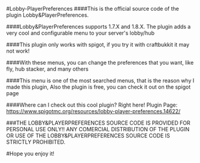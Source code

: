 #Lobby-PlayerPreferences
####This is the official source code of the plugin Lobby&PlayerPreferences.

####Lobby&PlayerPreferences supports 1.7.X and 1.8.X. The plugin adds a very cool and configurable menu to your server's lobby/hub

####This plugin only works with spigot, if you try it with craftbukkit it may not work!

####With these menus, you can change the preferences that you want, like fly, hub stacker, and many others

####This menu is one of the most searched menus, that is the reason why I made this plugin, Also the plugin is free, you can check it out on the spigot page

####Where can I check out this cool plugin? Right here! Plugin Page: https://www.spigotmc.org/resources/lobby-player-preferences.14622/

###THE LOBBY&PLAYERPREFERENCES SOURCE CODE IS PROVIDED FOR PERSONAL USE ONLY!! ANY COMERCIAL DISTRIBUTION OF THE PLUGIN OR USE OF THE LOBBY&PLAYERPREFERENCES SOURCE CODE IS STRICTLY PROHIBITED.

#Hope you enjoy it!
